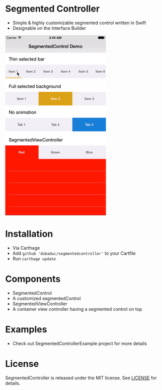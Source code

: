 # Segmented Controller
- Simple &amp; highly customizable segmented control written in Swift
- Designable on the Interface Builder

![SegmentedController](SegmentedController/images/SegmentedController.gif)

# Installation
- Via Carthage
 - Add `github 'dobaduc/segmentedcontroller'` to your Cartfile
 - Run `carthage update`

# Components
- SegmentedControl
 - A customized segmentedControl
- SegmentedViewController
 - A container view controller having a segmented control on top

# Examples
- Check out SegmentedControllerExample project for more details

# License
SegmentedController is released under the MIT license. See [LICENSE](LICENSE) for details.
